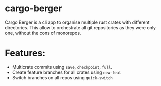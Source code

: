# cargo-berger

Cargo Berger is a cli app to organise multiple rust crates with different directories. This allow to orchestrate all git repositories as they were only one, without the cons of monorepos. 

# Features:
- Multicrate commits using `save`, `checkpoint`, `full`.
- Create feature branches for all crates using `new-feat`
- Switch branches on all repos using `quick-switch`